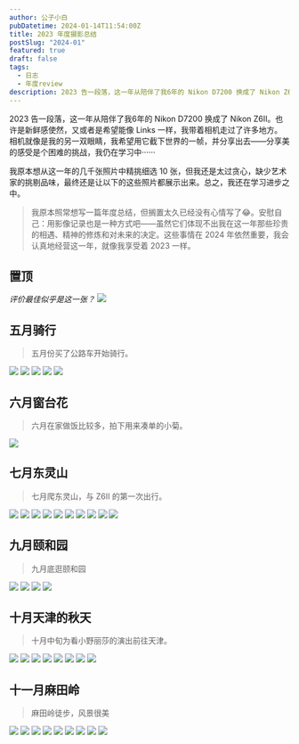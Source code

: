 ```yaml
---
author: 公子小白
pubDatetime: 2024-01-14T11:54:00Z
title: 2023 年度摄影总结
postSlug: "2024-01"
featured: true
draft: false
tags:
  - 日志
  - 年度review
description: 2023 告一段落，这一年从陪伴了我6年的 Nikon D7200 换成了 Nikon Z6II。也许是新鲜感使然，又或者是希望能像 Links 一样，我带着相机走过了许多地方。相机就像是我的另一双眼睛，我希望用它截下世界的一帧，并分享出去——分享美的感受是个困难的挑战，我仍在学习中······
---
```


2023 告一段落，这一年从陪伴了我6年的 Nikon D7200 换成了 Nikon Z6II。也许是新鲜感使然，又或者是希望能像 Links 一样，我带着相机走过了许多地方。相机就像是我的另一双眼睛，我希望用它截下世界的一帧，并分享出去——分享美的感受是个困难的挑战，我仍在学习中······

我原本想从这一年的几千张照片中精挑细选 10 张，但我还是太过贪心，缺少艺术家的挑剔品味，最终还是让以下的这些照片都展示出来。总之，我还在学习进步之中。

> 我原本照常想写一篇年度总结，但搁置太久已经没有心情写了😂。安慰自己：用影像记录也是一种方式吧——虽然它们体现不出我在这一年那些珍贵的相遇、精神的修炼和对未来的决定。这些事情在 2024 年依然重要，我会认真地经营这一年，就像我享受着 2023 一样。

## 置顶

_评价最佳似乎是这一张？_
![](@assets/images/2023/DSC_2797.jpg)

## 五月骑行

> 五月份买了公路车开始骑行。

![](@assets/images/2023/qixing-1.jpg)
![](@assets/images/2023/qixing-2.jpg)
![](@assets/images/2023/qixing-3.jpg)
![](@assets/images/2023/qixing-5.jpg)
![](@assets/images/2023/qixing-7.jpg)

## 六月窗台花

> 六月在家做饭比较多，拍下用来凑单的小菊。

![](@assets/images/2023/flower.jpg)

## 七月东灵山

> 七月爬东灵山，与 Z6II 的第一次出行。

![](@assets/images/2023/DSC_0485.jpg)
![](@assets/images/2023/DSC_0389.jpg)
![](@assets/images/2023/DSC_0343.jpg)
![](@assets/images/2023/DSC_0399.jpg)
![](@assets/images/2023/DSC_0544.jpg)
![](@assets/images/2023/DSC_0402.jpg)
![](@assets/images/2023/DSC_0440.jpg)
![](@assets/images/2023/DSC_0460.jpg)
![](@assets/images/2023/DSC_0540.jpg)
![](@assets/images/2023/DSC_0575.jpg)

## 九月颐和园

> 九月底逛颐和园

![](@assets/images/2023/DSC_1175.jpg)
![](@assets/images/2023/DSC_1253.jpg)
![](@assets/images/2023/DSC_1312.jpg)
![](@assets/images/2023/DSC_1381.jpg)

## 十月天津的秋天

> 十月中旬为看小野丽莎的演出前往天津。

![](@assets/images/2023/DSC_1788.jpg)
![](@assets/images/2023/DSC_1916.jpg)
![](@assets/images/2023/DSC_1870.jpg)
![](@assets/images/2023/DSC_2008.jpg)
![](@assets/images/2023/DSC_2010.jpg)
![](@assets/images/2023/DSC_2044.jpg)
![](@assets/images/2023/DSC_2064.jpg)
![](@assets/images/2023/DSC_2061.jpg)

## 十一月麻田岭

> 麻田岭徒步，风景很美

![](@assets/images/2023/DSC_2465.jpg)
![](@assets/images/2023/DSC_2810.jpg)
![](@assets/images/2023/DSC_2797.jpg)
![](@assets/images/2023/DSC_2821.jpg)
![](@assets/images/2023/DSC_2997.jpg)
![](@assets/images/2023/DSC_3161.jpg)
![](@assets/images/2023/DSC_2907.jpg)
![](@assets/images/2023/DSC_3216.jpg)
![](@assets/images/2023/DSC_2496.jpg)
